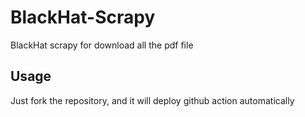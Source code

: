 # BlackHat-Scrapy
BlackHat scrapy for download all the pdf file

## Usage
Just fork the repository, and it will deploy github action automatically
